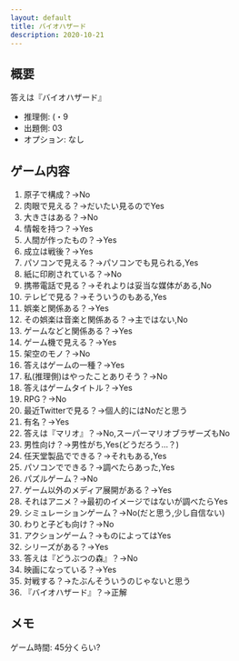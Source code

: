 ```yaml
---
layout: default
title: バイオハザード
description: 2020-10-21
---
```


## 概要

答えは『バイオハザード』

- 推理側: (・9
- 出題側: 03
- オプション: なし

## ゲーム内容

1. 原子で構成？→No
2. 肉眼で見える？→だいたい見るのでYes
3. 大きさはある？→No
4. 情報を持つ？→Yes
5. 人間が作ったもの？→Yes
6. 成立は戦後？→Yes
7. パソコンで見える？→パソコンでも見られる,Yes
8. 紙に印刷されている？→No
9. 携帯電話で見る？→それよりは妥当な媒体がある,No
10. テレビで見る？→そういうのもある,Yes
11. 娯楽と関係ある？→Yes
12. その娯楽は音楽と関係ある？→主ではない,No
13. ゲームなどと関係ある？→Yes
14. ゲーム機で見える？→Yes
15. 架空のモノ？→No
16. 答えはゲームの一種？→Yes
17. 私(推理側)はやったことありそう？→No
18. 答えはゲームタイトル？→Yes
19. RPG？→No
20. 最近Twitterで見る？→個人的にはNoだと思う
21. 有名？→Yes
22. 答えは『マリオ』？→No,スーパーマリオブラザーズもNo
23. 男性向け？→男性がち,Yes(どうだろう…？)
24. 任天堂製品でできる？→それもある,Yes
25. パソコンでできる？→調べたらあった,Yes
26. パズルゲーム？→No
27. ゲーム以外のメディア展開がある？→Yes
28. それはアニメ？→最初のイメージではないが調べたらYes
29. シミュレーションゲーム？→No(だと思う,少し自信ない)
30. わりと子ども向け？→No
31. アクションゲーム？→ものによってはYes
32. シリーズがある？→Yes
33. 答えは『どうぶつの森』？→No
34. 映画になっている？→Yes
35. 対戦する？→たぶんそういうのじゃないと思う
36. 『バイオハザード』？→正解

## メモ

ゲーム時間: 45分くらい?
